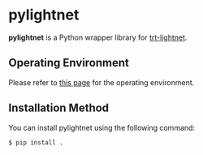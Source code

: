 # pylightnet
**pylightnet** is a Python wrapper library for [trt-lightnet](https://github.com/hdwlab/trt-lightnet).

## Operating Environment
Please refer to [this page](https://github.com/hdwlab/trt-lightnet) for the operating environment.

## Installation Method
You can install pylightnet using the following command:

```bash
$ pip install .
```
